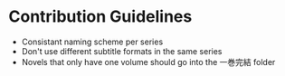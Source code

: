 # Contribution Guidelines
- Consistant naming scheme per series
- Don't use different subtitle formats in the same series
- Novels that only have one volume should go into the 一巻完結 folder

